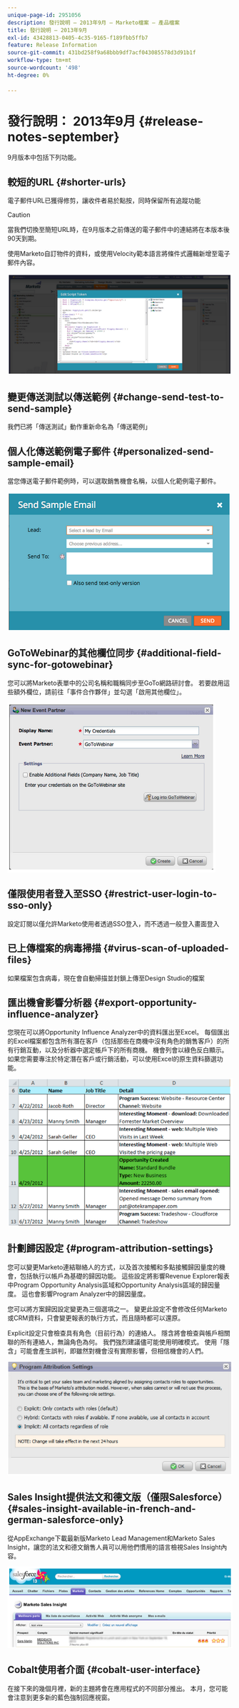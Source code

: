 ```yaml
---
unique-page-id: 2951056
description: 發行說明 — 2013年9月 — Marketo檔案 — 產品檔案
title: 發行說明 — 2013年9月
exl-id: 43428813-0405-4c35-9165-f189fbb5ffb7
feature: Release Information
source-git-commit: 431bd258f9a68bbb9df7acf043085578d3d91b1f
workflow-type: tm+mt
source-wordcount: '498'
ht-degree: 0%

---
```


# 發行說明： 2013年9月 {#release-notes-september}

9月版本中包括下列功能。

## 較短的URL {#shorter-urls}

電子郵件URL已獲得修剪，讓收件者易於點按，同時保留所有追蹤功能

>[!CAUTION]
>
>當我們切換至簡短URL時，在9月版本之前傳送的電子郵件中的連結將在本版本後90天到期。

使用Marketo自訂物件的資料，或使用Velocity範本語言將條件式邏輯新增至電子郵件內容。

![](assets/image2014-9-22-17-3a10-3a56.png)

## 變更傳送測試以傳送範例 {#change-send-test-to-send-sample}

我們已將「傳送測試」動作重新命名為「傳送範例」

## 個人化傳送範例電子郵件 {#personalized-send-sample-email}

當您傳送電子郵件範例時，可以選取銷售機會名稱，以個人化範例電子郵件。

![](assets/image2014-9-22-17-3a11-3a22.png)

## GoToWebinar的其他欄位同步 {#additional-field-sync-for-gotowebinar}

您可以將Marketo表單中的公司名稱和職稱同步至GoTo網路研討會。 若要啟用這些額外欄位，請前往「事件合作夥伴」並勾選「啟用其他欄位」。

![](assets/image2014-9-22-17-3a11-3a53.png)

## 僅限使用者登入至SSO {#restrict-user-login-to-sso-only}

設定訂閱以僅允許Marketo使用者透過SSO登入，而不透過一般登入畫面登入

## 已上傳檔案的病毒掃描 {#virus-scan-of-uploaded-files}

如果檔案包含病毒，現在會自動掃描並封鎖上傳至Design Studio的檔案

## 匯出機會影響分析器 {#export-opportunity-influence-analyzer}

您現在可以將Opportunity Influence Analyzer中的資料匯出至Excel。 每個匯出的Excel檔案都包含所有潛在客戶（包括那些在商機中沒有角色的銷售客戶）的所有行銷互動，以及分析器中選定帳戶下的所有商機。 機會列會以綠色反白顯示。 如果您需要專注於特定潛在客戶或行銷活動，可以使用Excel的原生資料篩選功能。

![](assets/image2014-9-22-17-3a12-3a23.png)

## 計劃歸因設定 {#program-attribution-settings}

您可以變更Marketo連結聯絡人的方式，以及首次接觸和多點接觸歸因量度的機會，包括執行以帳戶為基礎的歸因功能。 這些設定將影響Revenue Explorer報表中Program Opportunity Analysis區域和Opportunity Analysis區域的歸因量度。 這也會影響Program Analyzer中的歸因量度。

您可以將方案歸因設定變更為三個選項之一。 變更此設定不會修改任何Marketo或CRM資料，只會變更報表的執行方式，而且隨時都可以還原。

Explicit設定只會檢查具有角色（目前行為）的連絡人。 隱含將會檢查與帳戶相關聯的所有連絡人，無論角色為何。 我們強烈建議儘可能使用明確模式。 使用「隱含」可能會產生誤判，即雖然對機會沒有實際影響，但相信機會的人們。

![](assets/image2014-9-22-17-3a12-3a43.png)

## Sales Insight提供法文和德文版（僅限Salesforce） {#sales-insight-available-in-french-and-german-salesforce-only}

從AppExchange下載最新版Marketo Lead Management和Marketo Sales Insight，讓您的法文和德文銷售人員可以用他們慣用的語言檢視Sales Insight內容。

![](assets/image2014-9-22-17-3a13-3a12.png)

## Cobalt使用者介面 {#cobalt-user-interface}

在接下來的幾個月裡，新的主題將會在應用程式的不同部分推出。 本月，您可能會注意到更多新的藍色強制回應視窗。
